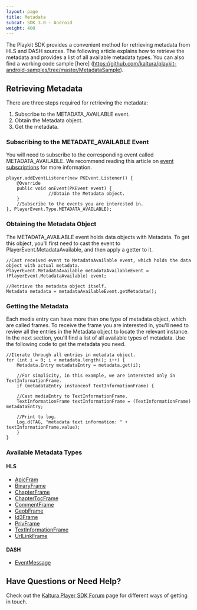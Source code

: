 ```yaml
---
layout: page
title: Metadata 
subcat: SDK 3.0 - Android
weight: 400
---
```


The Playkit SDK provides a convenient method for retrieving metadata from HLS and DASH sources. The following article explains how to retrieve the metadata and provides a list of all available metadata types. You can also find a working code sample [here] (https://github.com/kaltura/playkit-android-samples/tree/master/MetadataSample).

## Retrieving Metadata  

There are three steps required for retrieving the metadata:

1. Subscribe to the METADATA_AVAILABLE event.
2. Obtain the Metadata object.
3. Get the metadata.
 
### Subscribing to the METADATE_AVAILABLE Event  

You will need to subscribe to the corresponding event called METADATA_AVAILABLE. We recommend reading this article on [event subscriptions](https://vpaas.kaltura.com/documentation/Mobile-Video-Player-SDKs/v3_Android_EventsAndStates.html) for more information.


```
player.addEventListener(new PKEvent.Listener() {
    @Override
    public void onEvent(PKEvent event) {
				//Obtain the Metadata object.
    }
    //Subscribe to the events you are interested in.
}, PlayerEvent.Type.METADATA_AVAILABLE);

```

### Obtaining the Metadata Object  

The METADATA_AVAILABLE event holds data objects with Metadata. To get this object, you'll first need to cast the event to PlayerEvent.MetadataAvailable, and then apply a getter to it.


```
//Cast received event to MetadataAvailable event, which holds the data object with actual metadata.
PlayerEvent.MetadataAvailable metadataAvailableEvent = (PlayerEvent.MetadataAvailable) event;

//Retrieve the metadata object itself.
Metadata metadata = metadataAvailableEvent.getMetadata();

```

### Getting the Metadata

Each media entry can have more than one type of metadata object, which are called frames. To receive the frame you are interested in, you'll need to review all the entries in the Metadata object to locate the relevant instance. In the next section, you'll find a list of all available types of metadata. Use the following code to get the metadata you need. 


```
//Iterate through all entries in metadata object.
for (int i = 0; i < metadata.length(); i++) {
    Metadata.Entry metadataEntry = metadata.get(i);

    //For simplicity, in this example, we are interested only in TextInformationFrame.
    if (metadataEntry instanceof TextInformationFrame) {

	//Cast mediaEntry to TextInformationFrame.
	TextInformationFrame textInformationFrame = (TextInformationFrame) metadataEntry;

	//Print to log.
	Log.d(TAG, "metadata text information: " + textInformationFrame.value);
    }
}
```

### Available Metadata Types  
	
#### HLS

* [ApicFram](https://google.github.io/ExoPlayer/doc/reference/com/google/android/exoplayer2/metadata/id3/ApicFrame.html)
* [BinaryFrame](https://google.github.io/ExoPlayer/doc/reference/com/google/android/exoplayer2/metadata/id3/BinaryFrame.html)
* [ChapterFrame](https://google.github.io/ExoPlayer/doc/reference/com/google/android/exoplayer2/metadata/id3/ChapterFrame.html)
* [ChapterTocFrame](https://google.github.io/ExoPlayer/doc/reference/com/google/android/exoplayer2/metadata/id3/ChapterFrame.html)
* [CommentFrame](https://google.github.io/ExoPlayer/doc/reference/com/google/android/exoplayer2/metadata/id3/CommentFrame.html)
* [GeobFrame](https://google.github.io/ExoPlayer/doc/reference/com/google/android/exoplayer2/metadata/id3/CommentFrame.html)
* [Id3Frame](https://google.github.io/ExoPlayer/doc/reference/com/google/android/exoplayer2/metadata/id3/Id3Frame.html)
* [PrivFrame](https://google.github.io/ExoPlayer/doc/reference/com/google/android/exoplayer2/metadata/id3/PrivFrame.html)
* [TextInformationFrame](https://google.github.io/ExoPlayer/doc/reference/com/google/android/exoplayer2/metadata/id3/TextInformationFrame.html)
* [UrlLinkFrame](https://google.github.io/ExoPlayer/doc/reference/com/google/android/exoplayer2/metadata/id3/UrlLinkFrame.html)

#### DASH

* [EventMessage](https://google.github.io/ExoPlayer/doc/reference/com/google/android/exoplayer2/metadata/emsg/EventMessage.html)


## Have Questions or Need Help?

Check out the [Kaltura Player SDK Forum](https://forum.kaltura.org/c/playkit) page for different ways of getting in touch.



